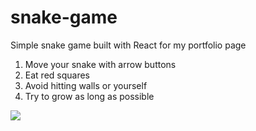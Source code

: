 # snake-game
Simple snake game built with React for my portfolio page

1. Move your snake with arrow buttons
2. Eat red squares
3. Avoid hitting walls or yourself
4. Try to grow as long as possible

![](snake.gif)